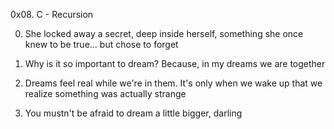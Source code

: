 0x08. C - Recursion

0. She locked away a secret, deep inside herself, something she once knew to be true... but chose to forget

1. Why is it so important to dream? Because, in my dreams we are together

2. Dreams feel real while we're in them. It's only when we wake up that we realize something was actually strange

3. You mustn't be afraid to dream a little bigger, darling


